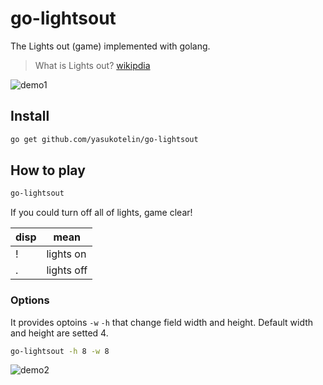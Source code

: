 # go-lightsout

The Lights out (game) implemented with golang.

> What is Lights out? [wikipdia]("https://en.wikipedia.org/wiki/Lights_Out_(game)")

![demo1]("./public/go-lightsout-demo.gif")

## Install

```bash
go get github.com/yasukotelin/go-lightsout
```

## How to play

```bash
go-lightsout
```

If you could turn off all of lights, game clear!

|disp|mean|
|--|--|
|!|lights on|
|.|lights off|

### Options

It provides optoins `-w` `-h` that change field width and height.
Default width and height are setted 4.

```bash
go-lightsout -h 8 -w 8
```

![demo2]("./public/go-lightsout-demo2.gif")
